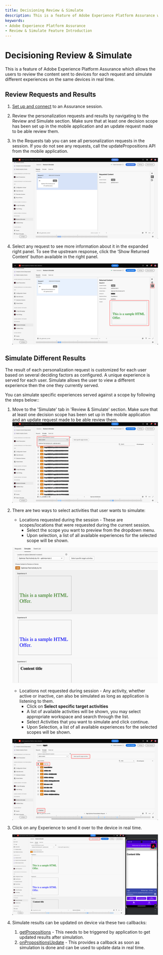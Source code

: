```yaml
---
title: Decisioning Review & Simulate
description: This is a feature of Adobe Experience Platform Assurance which allows the users to review the content sent to devices for each request and simulate different experiences on the same devices in real time.
keywords:
- Adobe Experience Platform Assurance
- Review & Simulate Feature Introduction
---
```


# Decisioning Review & Simulate

This is a feature of Adobe Experience Platform Assurance which allows the users to review the content sent to devices for each request and simulate different experiences on the same devices in real time.

## Review Requests and Results

1. [Set up and connect](./assurance-for-decisioning.md) to an Assurance session.
2. Review the personalization requests and results by navigating to the Review and Simulate section.
   Make sure that at least one decision scope has been set up in the mobile application and an update request made to be able review them.

3. In the Requests tab you can see all personalization requests in the session. If you do not see any requests, call the updatePropositions API from the mobile application.

   ![](./assets/review-simulate/assurance-review-tab.png)

4. Select any request to see more information about it in the expanded right panel. To see the upstream response, click the ‘Show Returned Content’ button available in the right panel.

   ![](./assets/review-simulate/assurance-result-preview.png)

## Simulate Different Results

The result of each personalization request is customized for each user based on several deciding factors as configured. A unique experience is served for each user. Simulate allows the user to view a different experience then the one they currently served.

You can simulate specific experiences served against a scope by following the steps below::

1. Move to the 'Simulate' tab in 'Review & Simulate' section.
   Make sure that at least one decision scope has been set up in the mobile application and an update request made to be able review them.
   ![](./assets/review-simulate/assurance-simulate-tab.png)

2. There are two ways to select activities that user wants to simulate:
   * Locations requested during the session - These are scopes/locations that were requested during the current session.
      * Select the scope you want to preview from the dropdown menu.
      * Upon selection, a list of all available experiences for the selected scope will be shown.

   ![](./assets/review-simulate/assurance-simulate-options.png)

   * Locations not requested during session - Any activity, whether active or inactive, can also be simulated as long as application is listening to them.
      * Click on **Select specific target activities**
      * A list of available activities will be shown, you may select appropriate workspace and search through the list.
      * Select Activities that you want to simulate and click continue.
      * Upon Selection, a list of all available experiences for the selected scopes will be shown.

   ![](./assets/review-simulate/assurance-simulate-specific.png)

3. Click on any Experience to send it over to the device in real time.

   ![](./assets/review-simulate/assurance-simulate-device.png)

4. Simulate results can be updated on device via these two callbacks:
   1. [getPropositions](https://developer.adobe.com/client-sdks/edge/adobe-journey-optimizer-decisioning/api-reference/#getpropositions) - This needs to be triggered by application to get updated results after simulation.
   2. [onPropositionsUpdate](https://developer.adobe.com/client-sdks/edge/adobe-journey-optimizer-decisioning/api-reference/#onpropositionsupdate) - This provides a callback as soon as simulation is done and can be used to update data in real time.
